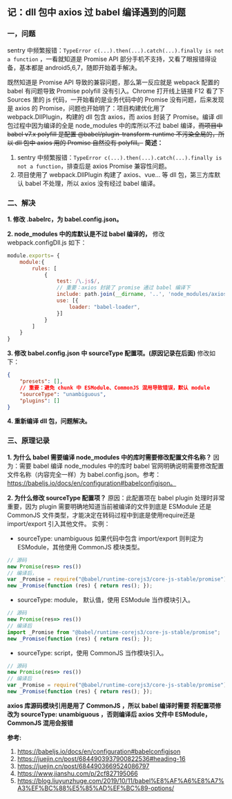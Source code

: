 <!--
 * @Author: monai
 * @Date: 2021-10-14 09:49:17
 * @LastEditors: monai
 * @LastEditTime: 2021-10-14 18:38:36
-->
## 记：dll 包中 axios 过 babel 编译遇到的问题

### 一，问题
sentry 中频繁报错：`TypeError c(...).then(...).catch(...).finally is not a function` ，一看就知道是 Promise API 部分手机不支持，又看了眼报错得设备，基本都是 android5,6,7，随即开始着手解决。

既然知道是 Promise API 导致的兼容问题，那么第一反应就是 webpack 配置的 babel 有问题导致 Promise polyfill 没有引入。Chrome 打开线上链接 F12 看了下 Sources 里的 js 代码，一开始看的是业务代码中的 Promise 没有问题，后来发现是 axios 的 Promise，问题也开始明了：项目构建优化用了 webpack.DllPlugin，构建的 dll 包含 axios，而 axios 封装了 Promise。编译 dll 包过程中因为编译的全是 node_modules 中的库所以不过 babel 编译，~~而项目中 babel v7.x polyfill 是配置 @babel/plugin-transform-runtime 不污染全局的，所以 dll 包中 axios 用的 Promise 自然没有 polyfill。~~
**简述：**
1. sentry 中频繁报错：`TypeError c(...).then(...).catch(...).finally is not a function`，排查后是 axios Promise 兼容性问题。
2. 项目使用了 webpack.DllPlugin 构建了 axios、vue... 等 dll 包，第三方库默认 babel 不处理，所以 axios 没有经过 babel 编译。

### 二、解决
**1. 修改 .babelrc，为 babel.config.json。** 

**2. node_modules 中的库默认是不过 babel 编译的，** 修改 webpack.configDll.js 如下：
``` javascript
module.exports= {
    module:{
        rules: [
            { 
                test: /\.js$/, 
                // 重要：axios 封装了 promise 通过 babel 编译下
                include: path.join(__dirname, '..', 'node_modules/axios'), 
                use: [{
                    loader: "babel-loader",
                }]
            }
        ]
    }
}
```
**3. 修改 babel.config.json 中 sourceType 配置项。(原因记录在后面)** 修改如下：
``` json
{
    "presets": [],
    // 重要：避免 chunk 中 ESModule、CommonJS 混用导致错误，默认 module
    "sourceType": "unambiguous",
    "plugins": []
}
```
**4. 重新编译 dll 包，问题解决。**

### 三、原理记录
**1. 为什么 babel 需要编译 node_modules 中的库时需要修改配置文件名称？**
因为：需要 babel 编译 node_modules 中的库时 babel 官网明确说明需要修改配置文件名称（内容完全一样）为 babel.config.json。参考：https://babeljs.io/docs/en/configuration#babelconfigjson。

**2. 为什么修改 sourceType 配置项？**
原因：此配置项在 babel plugin 处理时非常重要，因为 plugin 需要明确地知道当前被编译的文件到底是 ESModule 还是 CommonJS 文件类型，才能决定在转码过程中到底是使用require还是import/export 引入其他文件。
实例：
 - sourceType: unambiguous 如果代码中包含 import/export 则判定为 ESModule，其他使用 CommonJS 模块类型。
``` javascript
// 源码
new Promise(res=> res())
// 编译后，
var _Promise = require("@babel/runtime-corejs3/core-js-stable/promise");
new _Promise(function (res) { return res(); });
```
- sourceType: module， 默认值，使用 ESModule 当作模块引入。
``` javascript
// 源码
new Promise(res=> res())
// 编译后
import _Promise from "@babel/runtime-corejs3/core-js-stable/promise";
new _Promise(function (res) { return res(); });
```
- sourceType: script，使用 CommonJS 当作模块引入。
``` javascript
// 源码
new Promise(res=> res())
// 编译后
var _Promise = require("@babel/runtime-corejs3/core-js-stable/promise");
new _Promise(function (res) { return res(); });
```
**axios 库源码模块引用是用了 CommonJS ，所以 babel 编译时需要 将配置项修改为 sourceType: unambiguous ，否则编译后 axios 文件中 ESModule，CommonJS 混用会报错**



**参考:**
1. https://babeljs.io/docs/en/configuration#babelconfigjson
2. https://juejin.cn/post/6844903937900822536#heading-16
3. https://juejin.cn/post/6844903669524086797
4. https://www.jianshu.com/p/2cf827195066
5. https://blog.liuyunzhuge.com/2019/10/11/babel%E8%AF%A6%E8%A7%A3%EF%BC%88%E5%85%AD%EF%BC%89-options/